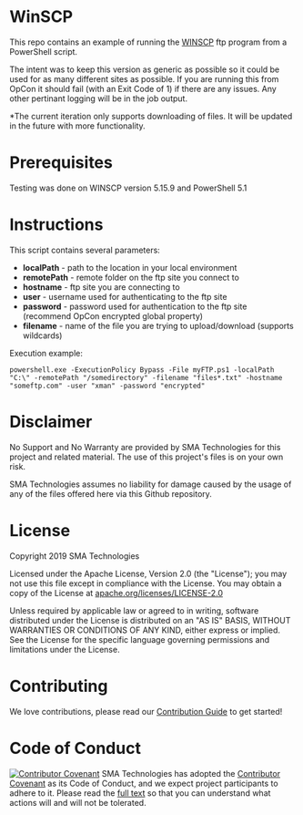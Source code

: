 # WinSCP
This repo contains an example of running the <a href url="https://winscp.net/eng/index.php">WINSCP</a> ftp program from a PowerShell script.

The intent was to keep this version as generic as possible so it could be used for as many different sites as possible.  If you are running this from OpCon it should fail (with an Exit Code of 1) if there are any issues.  Any other pertinant logging will be in the job output.

*The current iteration only supports downloading of files.  It will be updated in the future with more functionality.

# Prerequisites
Testing was done on WINSCP version 5.15.9 and PowerShell 5.1

# Instructions
This script contains several parameters:<br>
* <b>localPath</b> - path to the location in your local environment <br>
* <b>remotePath</b> - remote folder on the ftp site you connect to <br>
* <b>hostname</b> - ftp site you are connecting to <br>
* <b>user</b> - username used for authenticating to the ftp site <br>
* <b>password</b> - password used for authentication to the ftp site (recommend OpCon encrypted global property) <br>
* <b>filename</b> - name of the file you are trying to upload/download (supports wildcards) <br>
  
Execution example: <br>
```
powershell.exe -ExecutionPolicy Bypass -File myFTP.ps1 -localPath "C:\" -remotePath "/somedirectory" -filename "files*.txt" -hostname "someftp.com" -user "xman" -password "encrypted"
```
# Disclaimer
No Support and No Warranty are provided by SMA Technologies for this project and related material. The use of this project's files is on your own risk.

SMA Technologies assumes no liability for damage caused by the usage of any of the files offered here via this Github repository.

# License
Copyright 2019 SMA Technologies

Licensed under the Apache License, Version 2.0 (the "License");
you may not use this file except in compliance with the License.
You may obtain a copy of the License at [apache.org/licenses/LICENSE-2.0](http://www.apache.org/licenses/LICENSE-2.0)

Unless required by applicable law or agreed to in writing, software
distributed under the License is distributed on an "AS IS" BASIS,
WITHOUT WARRANTIES OR CONDITIONS OF ANY KIND, either express or implied.
See the License for the specific language governing permissions and
limitations under the License.

# Contributing
We love contributions, please read our [Contribution Guide](CONTRIBUTING.md) to get started!

# Code of Conduct
[![Contributor Covenant](https://img.shields.io/badge/Contributor%20Covenant-v2.0%20adopted-ff69b4.svg)](code-of-conduct.md)
SMA Technologies has adopted the [Contributor Covenant](CODE_OF_CONDUCT.md) as its Code of Conduct, and we expect project participants to adhere to it. Please read the [full text](CODE_OF_CONDUCT.md) so that you can understand what actions will and will not be tolerated.
